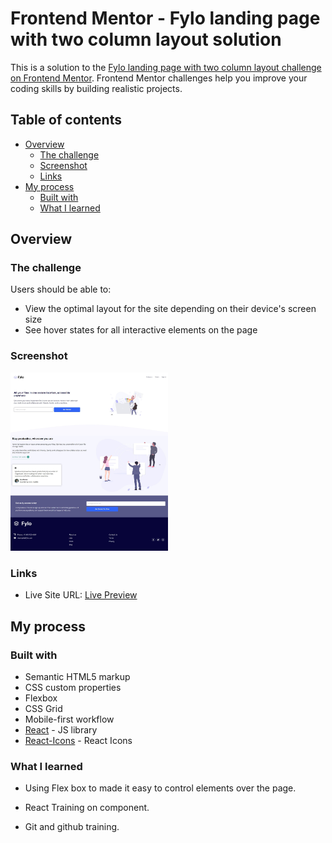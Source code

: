 # Frontend Mentor - Fylo landing page with two column layout solution

This is a solution to the [Fylo landing page with two column layout challenge on Frontend Mentor](https://www.frontendmentor.io/challenges/fylo-landing-page-with-two-column-layout-5ca5ef041e82137ec91a50f5). Frontend Mentor challenges help you improve your coding skills by building realistic projects.

## Table of contents

- [Overview](#overview)
  - [The challenge](#the-challenge)
  - [Screenshot](#screenshot)
  - [Links](#links)
- [My process](#my-process)
  - [Built with](#built-with)
  - [What I learned](#what-i-learned)

## Overview

### The challenge

Users should be able to:

- View the optimal layout for the site depending on their device's screen size
- See hover states for all interactive elements on the page


### Screenshot

<img src="./design/Desktop-D.jpeg" width="50%">


### Links

- Live Site URL: [Live Preview](https://islam-foda.github.io/Frontend-mentor-lap/fylo-landing-page-with-two-column-layout-master/index.html)


## My process

### Built with

- Semantic HTML5 markup
- CSS custom properties
- Flexbox
- CSS Grid
- Mobile-first workflow
- [React](https://reactjs.org/) - JS library
- [React-Icons](https://react-icons.github.io/react-icons/) - React Icons

### What I learned

- Using Flex box to made it easy to control elements over the page.

- React Training on component.

- Git and github training.
